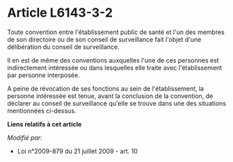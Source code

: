 # Article L6143-3-2

Toute convention entre l'établissement public de santé et l'un des membres de son directoire ou de son conseil de
surveillance fait l'objet d'une délibération du conseil de surveillance. 

Il en est de même des conventions auxquelles l'une de ces personnes est indirectement intéressée ou dans lesquelles elle
traite avec l'établissement par personne interposée. 

A peine de révocation de ses fonctions au sein de l'établissement, la personne intéressée est tenue, avant la conclusion de
la convention, de déclarer au conseil de surveillance qu'elle se trouve dans une des situations mentionnées ci-dessus.

**Liens relatifs à cet article**

_Modifié par_:

  - Loi n°2009-879 du 21 juillet 2009 - art. 10
